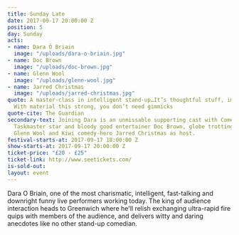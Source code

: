 ```yaml
---
title: Sunday Late
date: 2017-09-17 20:00:00 Z
position: 5
day: Sunday
acts:
- name: Dara Ó Briain
  image: "/uploads/dara-o-briain.jpg"
- name: Doc Brown
  image: "/uploads/doc-brown.jpg"
- name: Glenn Wool
  image: "/uploads/glenn-wool.jpg"
- name: Jarred Christmas
  image: "/uploads/jarred-christmas.jpg"
quote: A master-class in intelligent stand-up…It’s thoughtful stuff, impeccably delivered.
  With material this strong, you don’t need gimmicks
quote-cite: The Guardian
secondary-text: Joining Dara is an unmissable supporting cast with Comedian/Rapper,
  Taskmaster star and bloody good entertainer Doc Brown, globe trotting story-weaver
  Glenn Wool and Kiwi comedy-hero Jarred Christmas as host.
festival-starts-at: 2017-09-17 18:00:00 Z
show-starts-at: 2017-09-17 20:00:00 Z
ticket-price: "£20 - £25"
ticket-link: http://www.seetickets.com/
is-sold-out: 
layout: event
---
```


Dara O Briain, one of the most charismatic, intelligent, fast-talking and downright funny live performers working today. The king of audience interaction heads to Greenwich where he'll relish exchanging ultra-rapid fire quips with members of the audience, and delivers witty and daring anecdotes like no other stand-up comedian.